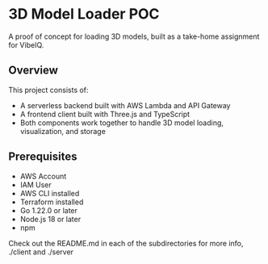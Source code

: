 # 3D Model Loader POC

A proof of concept for loading 3D models, built as a take-home assignment for VibeIQ.

## Overview

This project consists of:
- A serverless backend built with AWS Lambda and API Gateway
- A frontend client built with Three.js and TypeScript
- Both components work together to handle 3D model loading, visualization, and storage

## Prerequisites

- AWS Account
- IAM User
- AWS CLI installed
- Terraform installed
- Go 1.22.0 or later
- Node.js 18 or later
- npm

Check out the README.md in each of the subdirectories for more info, ./client and ./server